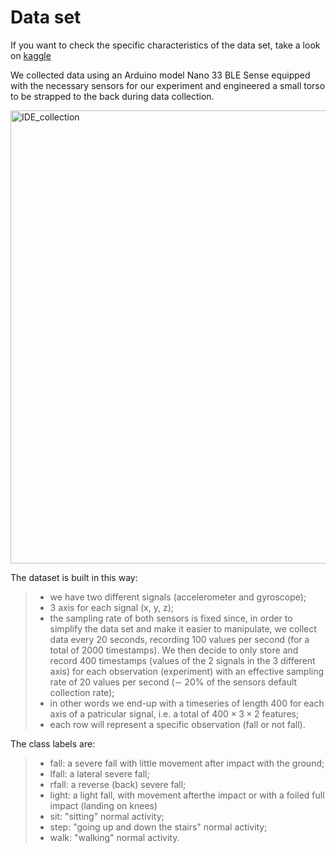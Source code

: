 # Data set

If you want to check the specific characteristics of the data set, take a look on [kaggle](https://www.kaggle.com/datasets/enricogrimaldi/falls-vs-normal-activities)

We collected data using an Arduino model Nano 33 BLE Sense equipped with the necessary sensors for our experiment and engineered a small torso to be strapped to the back during data collection.

<img width="725" alt="IDE_collection" src="https://github.com/Engrima18/ToFall_orNot_toFall/assets/93355495/c90febb5-42a4-44f2-8643-1b38f62aada1">

The dataset is built in this way:

>- we have two different signals (accelerometer and gyroscope);
>- 3 axis for each signal (x, y, z);
>- the sampling rate of both sensors is fixed since, in order to simplify the data set and make it easier to manipulate, we collect data every 20 seconds, recording 100 values per second (for a total of 2000 timestamps). We then decide to only store and record 400 timestamps (values of the 2 signals in the 3 different axis) for each observation (experiment) with an effective sampling rate of 20 values per second ($\sim$ 20% of the sensors default collection rate);
>- in other words we end-up with a timeseries of length 400  for each axis of a patricular signal, i.e. a total of $400 \times 3 \times 2$ features;
>- each row will represent a specific observation (fall or not fall).

The class labels are:

>- fall: a severe fall with little movement after impact with the ground;
>- lfall: a lateral severe fall;
>- rfall: a reverse (back) severe fall;
>- light: a light fall, with movement afterthe impact or with a foiled full impact (landing on knees)
>- sit: "sitting" normal activity;
>- step: "going up and down the stairs" normal activity;
>- walk: "walking" normal activity.